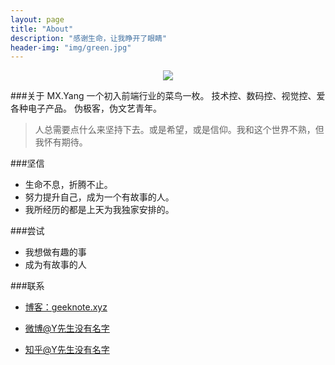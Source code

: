 ```yaml
---
layout: page
title: "About"
description: "感谢生命，让我睁开了眼睛"
header-img: "img/green.jpg"
---
```



<center>
    <p><img src="http://7xp8kh.com1.z0.glb.clouddn.com/touxiang14257483.jpg" align="center"></p>
</center>

###关于 MX.Yang
一个初入前端行业的菜鸟一枚。
技术控、数码控、视觉控、爱各种电子产品。
伪极客，伪文艺青年。

> 人总需要点什么来坚持下去。或是希望，或是信仰。我和这个世界不熟，但我怀有期待。

###坚信
- 生命不息，折腾不止。
- 努力提升自己，成为一个有故事的人。
- 我所经历的都是上天为我独家安排的。

###尝试
- 我想做有趣的事
- 成为有故事的人

###联系

- [博客：geeknote.xyz](geeknote.xyz)

- [微博@Y先生没有名字](http://weibo.com/349873)

- [知乎@Y先生没有名字](http://www.zhihu.com/people/iymx)